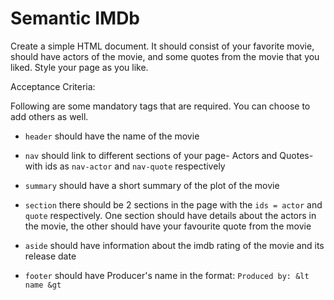 # Semantic IMDb

 Create a simple HTML document. It should consist of your favorite movie, should have actors of the movie, and some quotes from the movie that you liked. Style your page as you like.

 Acceptance Criteria:

 Following are some mandatory tags that are required. You can choose to add others as well.
 
 - `header` should have the name of the movie
 
 - `nav` should link to different sections of your page- Actors and Quotes- with ids as `nav-actor` and `nav-quote` respectively
 - `summary` should have a short summary of the plot of the movie
 - `section` there should be 2 sections in the page with the `ids = actor` and `quote` respectively. One section should have details about the actors in
    the movie, the other should have your favourite quote from the movie
 - `aside` should have information about the imdb rating of the movie and its release date
 - `footer` should have Producer's name in the format: `Produced by: &lt name &gt `
 
